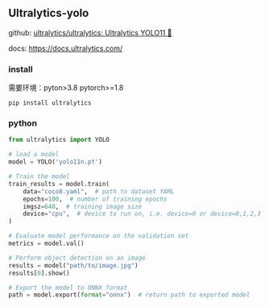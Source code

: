 ## Ultralytics-yolo

github: [ultralytics/ultralytics: Ultralytics YOLO11 🚀](https://github.com/ultralytics/ultralytics)

docs: https://docs.ultralytics.com/

### install 

需要环境：pyton>3.8 pytorch>=1.8

```
pip install ultralytics 
```

### python 

``` python
from ultralytics import YOLO

# load a model
model = YOLO('yolo11n.pt')

# Train the model
train_results = model.train(
    data="coco8.yaml",  # path to dataset YAML
    epochs=100,  # number of training epochs
    imgsz=640,  # training image size
    device="cpu",  # device to run on, i.e. device=0 or device=0,1,2,3 or device=cpu
)

# Evaluate model performance on the validation set
metrics = model.val()

# Perform object detection on an image
results = model("path/to/image.jpg")
results[0].show()

# Export the model to ONNX format
path = model.export(format="onnx")  # return path to exported model
```



